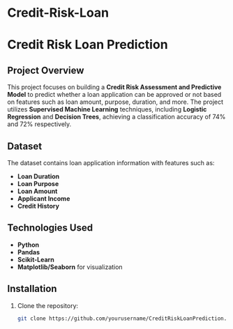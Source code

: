 # Credit-Risk-Loan
# Credit Risk Loan Prediction

## Project Overview
This project focuses on building a **Credit Risk Assessment and Predictive Model** to predict whether a loan application can be approved or not based on features such as loan amount, purpose, duration, and more. The project utilizes **Supervised Machine Learning** techniques, including **Logistic Regression** and **Decision Trees**, achieving a classification accuracy of 74% and 72% respectively.

## Dataset
The dataset contains loan application information with features such as:
- **Loan Duration**
- **Loan Purpose**
- **Loan Amount**
- **Applicant Income**
- **Credit History**

## Technologies Used
- **Python**
- **Pandas**
- **Scikit-Learn**
- **Matplotlib/Seaborn** for visualization

## Installation
1. Clone the repository:
   ```bash
   git clone https://github.com/yourusername/CreditRiskLoanPrediction.git
